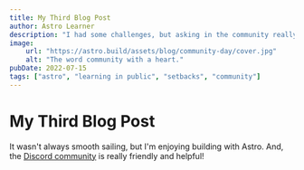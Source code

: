 ```yaml
---
title: My Third Blog Post
author: Astro Learner
description: "I had some challenges, but asking in the community really helped!"
image: 
	url: "https://astro.build/assets/blog/community-day/cover.jpg"
	alt: "The word community with a heart."
pubDate: 2022-07-15
tags: ["astro", "learning in public", "setbacks", "community"]
---
```

# My Third Blog Post

It wasn't always smooth sailing, but I'm enjoying building with Astro. And, the [Discord community](https://astro.build/chat) is really friendly and helpful!